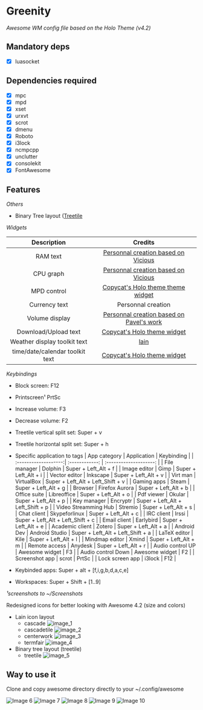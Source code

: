 # Greenity
_Awesome WM config file based on the Holo Theme (v4.2)_

## Mandatory deps
- [x] luasocket

## Dependencies required 
- [x] mpc
- [x] mpd
- [x] xset         
- [x] urxvt        
- [x] scrot        
- [x] dmenu        
- [x] Roboto       
- [x] i3lock
- [x] ncmpcpp
- [x] unclutter    
- [x] consolekit
- [x] FontAwesome  

## Features
_Others_
- Binary Tree layout ([Treetile](https://github.com/guotsuan/awesome-treetile)

_Widgets_

 | Description | Credits |
 | :---: | :---: |
 | RAM text                         | [Personnal creation based on Vicious](https://github.com/Mic92/vicious)                |
 | CPU graph                        | [Personnal creation based on Vicious](https://github.com/Mic92/vicious)                |
 | MPD control                      | [Copycat's Holo theme theme widget](https://github.com/lcpz/awesome-copycats)          |
 | Currency text                    | Personnal creation                                                                     |
 | Volume display                   | [Personnal creation based on Pavel's work](http://pavelmakhov.com/awesome-wm-widgets/) |
 | Download/Upload text             | [Copycat's Holo theme widget](https://github.com/lcpz/awesome-copycats)                |
 | Weather display toolkit text     | [lain](https://github.com/lcpz/lain/wiki)                                              |
 | time/date/calendar toolkit text  | [Copycat's Holo theme widget](https://github.com/lcpz/awesome-copycats)                |

_Keybindings_
- Block screen: F12
- Printscreen¹ PrtSc 
- Increase volume: F3 
- Decrease volume: F2 
- Treetile vertical split set: Super + v
- Treetile horizontal split set: Super + h

- Specific application to tags
| App category         | Application    | Keybinding            |
| :-------------------:| :------------: | :--------------------: |
| File manager         |  Dolphin       | Super + Left_Alt + f  |
| Image editor         | Gimp           | Super + Left_Alt + i  |
| Vector editor        | Inkscape       | Super + Left_Alt + v  |
| Virt man             | VirtualBox     | Super + Left_Alt + Left_Shift + v |
| Gaming apps          | Steam          | Super + Left_Alt + g  |
| Browser              | Firefox Aurora | Super + Left_Alt + b  |
| Office suite         | Libreoffice    | Super + Left_Alt + o  |
| Pdf viewer           | Okular         | Super + Left_Alt + p  |
| Key manager          | Encryptr       | Super + Left_Alt + Left_Shift + p |
| Video Streamming Hub | Stremio        | Super + Left_Alt + s  |
| Chat client          | Skypeforlinux  | Super + Left_Alt + c  |
| IRC client           | Irssi          | Super + Left_Alt + Left_Shift + c |
| Email client         | Earlybird      | Super + Left_Alt + e  |
| Academic client      | Zotero         | Super + Left_Alt + a  |
| Android Dev          | Android Studio | Super + Left_Alt + Left_Shift + a |
| LaTeX editor         | Kile           | Super + Left_Alt + l  |
| Mindmap editor       | Xmind          | Super + Left_Alt + m  |
| Remote access        | Anydesk        | Super + Left_Alt + r  |
| Audio control UP     | Awesome widget | F3                    |
| Audio control Down   | Awesome widget | F2                    |
| Screenshot app       | scrot          | PrtSc                 |
| Lock screen app      | i3lock         | F12                   |

- Keybinded apps: Super + alt + [f,i,g,b,d,a,c,e]
- Workspaces: Super + Shift + [1..9]

_¹screenshots to ~/Screenshots_  

Redesigned icons for better looking with Awesome 4.2 (size and colors)
- Lain icon layout
  - cascade ![image_1](https://github.com/lambd0x/Funtoo-GreenInfinity/blob/master/awesome/lain/icons/layout/default/cascade.png)
  - cascadetile ![image_2](https://github.com/lambd0x/Funtoo-GreenInfinity/blob/master/awesome/lain/icons/layout/default/cascadetile.png)
  - centerwork ![image_3](https://github.com/lambd0x/Funtoo-GreenInfinity/blob/master/awesome/lain/icons/layout/default/centerwork.png)
  - termfair ![image_4](https://github.com/lambd0x/Funtoo-GreenInfinity/blob/master/awesome/lain/icons/layout/default/termfair.png)
- Binary tree layout (treetile)
  - treetile ![image_5](https://github.com/lambd0x/Funtoo-GreenInfinity/blob/master/awesome/treetile/treetile.png)

## Way to use it
Clone and copy awesome directory directly to your ~/.config/awesome  

![Image 6](https://raw.githubusercontent.com/lambd0x/Awesome-wm-Funtoo-GreenInfinity/master/screenshots_taken/img0.png)
![Image 7](https://raw.githubusercontent.com/lambd0x/Awesome-wm-Funtoo-GreenInfinity/master/screenshots_taken/img1.png)
![Image 8](https://raw.githubusercontent.com/lambd0x/Awesome-wm-Funtoo-GreenInfinity/master/screenshots_taken/img2.png)
![Image 9](https://raw.githubusercontent.com/lambd0x/Awesome-wm-Funtoo-GreenInfinity/master/screenshots_taken/img3.png)
![Image 10](https://raw.githubusercontent.com/lambd0x/Funtoo-GreenInfinity/8e1b0d809b0600a145e37c644e91527512b42c30/screenshots_taken/img4.png)







